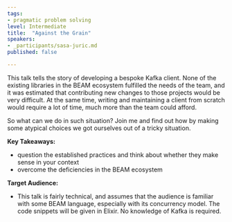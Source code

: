 ```yaml
---
tags:
- pragmatic problem solving
level: Intermediate
title: 	"Against the Grain"
speakers:
- _participants/sasa-juric.md
published: false

---
```

This talk tells the story of developing a bespoke Kafka client. None of the existing libraries in the BEAM ecosystem fulfilled the needs of the team, and it was estimated that contributing new changes to those projects would be very difficult. At the same time, writing and maintaining a client from scratch would require a lot of time, much more than the team could afford.

So what can we do in such situation? Join me and find out how by making some atypical choices we got ourselves out of a tricky situation.

**Key Takeaways:**
- question the established practices and think about whether they make sense in your context
- overcome the deficiencies in the BEAM ecosystem

**Target Audience:**
- This talk is fairly technical, and assumes that the audience is familiar with some BEAM language, especially with its concurrency model. The code snippets will be given in Elixir. No knowledge of Kafka is required.
